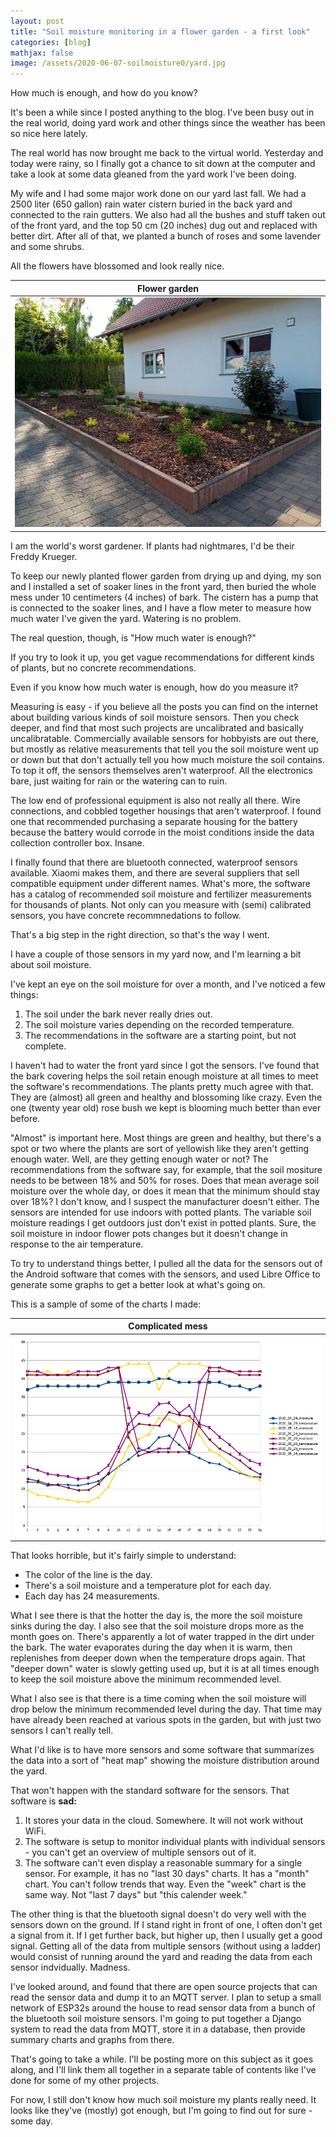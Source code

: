 ```yaml
---
layout: post
title: "Soil moisture monitoring in a flower garden - a first look"
categories: [blog]
mathjax: false
image: /assets/2020-06-07-soilmoisture0/yard.jpg
---    
```

How much is enough, and how do you know?

It's been a while since I posted anything to the blog.  I've been busy out in the real world, doing yard work and other things since the weather has been so nice here lately.

The real world has now brought me back to the virtual world.  Yesterday and today were rainy, so I finally got a chance to sit down at the computer and take a look at some data gleaned from the yard work I've been doing.

My wife and I had some major work done on our yard last fall.  We had a 2500 liter (650 gallon) rain water cistern buried in the back yard and connected to the rain gutters.  We also had all the bushes and stuff taken out of the front yard, and the top 50 cm (20 inches) dug out and replaced with better dirt.  After all of that, we planted a bunch of roses and some lavender and some shrubs.

All the flowers have blossomed and look really nice.

|Flower garden|
|----------------|
|![Flower garden](/assets/2020-06-07-soilmoisture0/yard.jpg)|


I am the world's worst gardener.  If plants had nightmares, I'd be their Freddy Krueger.

To keep our newly planted flower garden from drying up and dying, my son and I installed a set of soaker lines in the front yard, then buried the whole mess under 10 centimeters (4 inches) of bark.  The cistern has a pump that is connected to the soaker lines, and I have a flow meter to measure how much water I've given the yard.  Watering is no problem.

The real question, though, is "How much water is enough?"

If you try to look it up, you get vague recommendations for different kinds of plants, but no concrete recommendations.

Even if you know how much water is enough, how do you measure it?

Measuring is easy - if you believe all the posts you can find on the internet about building various kinds of soil moisture sensors.  Then you check deeper, and find that most such projects are uncalibrated and basically uncalibratable. Commercially available sensors for hobbyists are out there, but mostly as relative measurements that tell you the soil moisture went up or down but that don't actually tell you how much moisture the soil contains.  To top it off, the sensors themselves aren't waterproof.  All the electronics bare, just waiting for rain or the watering can to ruin.

The low end of professional equipment is also not really all there.  Wire connections, and cobbled together housings that aren't waterproof.  I found one that recommended purchasing a separate housing for the battery because the battery would corrode in the moist conditions inside the data collection controller box.  Insane.

I finally found that there are bluetooth connected, waterproof sensors available.  Xiaomi makes them, and there are several suppliers that sell compatible equipment under different names.  What's more, the software has a catalog of recommended soil moisture and fertilizer measurements for thousands of plants.  Not only can you measure with (semi) calibrated sensors, you have concrete recommnedations to follow.

That's a big step in the right direction, so that's the way I went.

I have a couple of those sensors in my yard now, and I'm learning a bit about soil moisture.

I've kept an eye on the soil moisture for over a month, and I've noticed a few things:

1. The soil under the bark never really dries out.
2. The soil moisture varies depending on the recorded temperature.
3. The recommendations in the software are a starting point, but not complete.

I haven't had to water the front yard since I got the sensors.  I've found that the bark covering helps the soil retain enough moisture at all times to meet the software's recommendations.  The plants pretty much agree with that.  They are (almost) all green and healthy and blossoming like crazy.  Even the one (twenty year old) rose bush we kept is blooming much better than ever before.

"Almost" is important here.  Most things are green and healthy, but there's a spot or two where the plants are sort of yellowish like they aren't getting enough water.  Well, are they getting enough water or not? The recommendations from the software say, for example, that the soil mositure needs to be between 18% and 50% for roses. Does that mean average soil moisture over the whole day, or does it mean that the minimum should stay over 18%?  I don't know, and I suspect the manufacturer doesn't either.  The sensors are intended for use indoors with potted plants.  The variable soil moisture readings I get outdoors just don't exist in potted plants.  Sure, the soil moisture in indoor flower pots changes but it doesn't change in response to the air temperature.

To try to understand things better, I pulled all the data for the sensors out of the Android software that comes with the sensors, and used Libre Office to generate some graphs to get a better look at what's going on.

This is a sample of some of the charts I made:

|Complicated mess|
|----------------|
|![Soil moisture charts](/assets/2020-06-07-soilmoisture0/soilmoisture_vs_temperature_timeofday.png)|

That looks horrible, but it's fairly simple to understand:

- The color of the line is the day.
- There's a soil moisture and a temperature plot for each day.
- Each day has 24 measurements.

What I see there is that the hotter the day is, the more the soil moisture sinks during the day.  I also see that the soil moisture drops more as the month goes on.  There's apparently a lot of water trapped in the dirt under the bark.  The water evaporates during the day when it is warm, then replenishes from deeper down when the temperature drops again.  That "deeper down" water is slowly getting used up, but it is at all times enough to keep the soil moisture above the minimum recommended level.

What I also see is that there is a time coming when the soil moisture will drop below the minimum recommended level during the day.  That time may have already been reached at various spots in the garden, but with just two sensors I can't really tell.

What I'd like is to have more sensors and some software that summarizes the data into a sort of "heat map" showing the moisture distribution around the yard.

That won't happen with the standard software for the sensors.  That software is **sad:**

1. It stores your data in the cloud.  Somewhere.  It will not work without WiFi.
2. The software is setup to monitor individual plants with individual sensors - you can't get an overview of multiple sensors out of it.
3. The software can't even display a reasonable summary for a single sensor.  For example, it has no "last 30 days" charts.  It has a "month" chart.  You can't follow trends that way.  Even the "week" chart is the same way.  Not "last 7 days" but "this calender week."

The other thing is that the bluetooth signal doesn't do very well with the sensors down on the ground.  If I stand right in front of one, I often don't get a signal from it.  If I get further back, but higher up, then I usually get a good signal.  Getting all of the data from multiple sensors (without using a ladder) would consist of running around the yard and reading the data from each sensor indvidually.  Madness.

I've looked around, and found that there are open source projects that can read the sensor data and dump it to an MQTT server.  I plan to setup a small network of ESP32s around the house to read sensor data from a bunch of the bluetooth soil moisture sensors.  I'm going to put together a Django system to read the data from MQTT, store it in a database, then provide summary charts and graphs from there.

That's going to take a while.  I'll be posting more on this subject as it goes along, and I'll link them all together in a separate table of contents like I've done for some of my other projects.

For now, I still don't know how much soil moisture my plants really need.  It looks like they've (mostly) got enough, but I'm going to find out for sure - some day.
